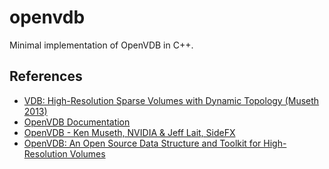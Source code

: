 # openvdb
Minimal implementation of OpenVDB in C++.
## References
- [VDB: High-Resolution Sparse Volumes with Dynamic Topology (Museth 2013)](https://www.museth.org/Ken/Publications_files/Museth_TOG13.pdf)
- [OpenVDB Documentation](https://www.openvdb.org/documentation/)
- [OpenVDB - Ken Museth, NVIDIA & Jeff Lait, SideFX](https://www.youtube.com/watch?v=rhSf9L2F7Jg)
- [OpenVDB: An Open Source Data Structure and Toolkit for High-Resolution Volumes](https://www.youtube.com/watch?v=7hUH92xwODg)
